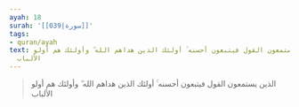 ```yaml
---
ayah: 18
surah: '[[039|سورة]]'
tags:
- quran/ayah
text: الذين يستمعون القول فيتبعون أحسنه ۚ أولئك الذين هداهم الله ۖ وأولئك هم أولو
  الألباب
---
```

> الذين يستمعون القول فيتبعون أحسنه ۚ أولئك الذين هداهم الله ۖ وأولئك هم أولو الألباب
